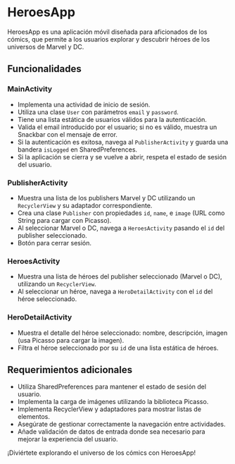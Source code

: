 # HeroesApp

HeroesApp es una aplicación móvil diseñada para aficionados de los cómics, que permite a los usuarios explorar y descubrir héroes de los universos de Marvel y DC.

## Funcionalidades

### MainActivity

- Implementa una actividad de inicio de sesión.
- Utiliza una clase `User` con parámetros `email` y `password`.
- Tiene una lista estática de usuarios válidos para la autenticación.
- Valida el email introducido por el usuario; si no es válido, muestra un Snackbar con el mensaje de error.
- Si la autenticación es exitosa, navega al `PublisherActivity` y guarda una bandera `isLogged` en SharedPreferences.
- Si la aplicación se cierra y se vuelve a abrir, respeta el estado de sesión del usuario.

### PublisherActivity

- Muestra una lista de los publishers Marvel y DC utilizando un `RecyclerView` y su adaptador correspondiente.
- Crea una clase `Publisher` con propiedades `id`, `name`, e `image` (URL como String para cargar con Picasso).
- Al seleccionar Marvel o DC, navega a `HeroesActivity` pasando el `id` del publisher seleccionado.
- Botón para cerrar sesión.

### HeroesActivity

- Muestra una lista de héroes del publisher seleccionado (Marvel o DC), utilizando un `RecyclerView`.
- Al seleccionar un héroe, navega a `HeroDetailActivity` con el `id` del héroe seleccionado.

### HeroDetailActivity

- Muestra el detalle del héroe seleccionado: nombre, descripción, imagen (usa Picasso para cargar la imagen).
- Filtra el héroe seleccionado por su `id` de una lista estática de héroes.

## Requerimientos adicionales

- Utiliza SharedPreferences para mantener el estado de sesión del usuario.
- Implementa la carga de imágenes utilizando la biblioteca Picasso.
- Implementa RecyclerView y adaptadores para mostrar listas de elementos.
- Asegúrate de gestionar correctamente la navegación entre actividades.
- Añade validación de datos de entrada donde sea necesario para mejorar la experiencia del usuario.

¡Diviértete explorando el universo de los cómics con HeroesApp!
